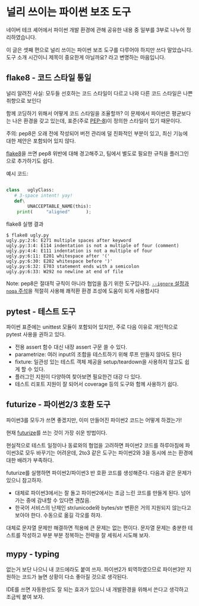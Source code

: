 # 널리 쓰이는 파이썬 보조 도구

네이버 테크 셰어에서 파이썬 개발 환경에 관해 공유한 내용 중 일부를 3부로 나누어 정리하였습니다.

이 글은 셋째 편으로 널리 쓰이는 파이썬 보조 도구를 다루어야 하지만 쓰다 말았습니다.
도구 소개 시간이니 제목이 중요한게 아닐까요? 라고 변명하는 마음입니다.

## flake8 - 코드 스타일 통일

널리 알려진 사실: 모두들 선호하는 코드 스타일이 다르고 나와 다른 코드 스타일은 나쁜 취향으로 보인다

함께 코딩하기 위해서 어떻게 코드 스타일을 조율할까?
이 문제에서 파이썬은 평균보다는 나은 환경을 갖고 있는데, 표준(주로 [PEP-8](https://www.python.org/dev/peps/pep-0008/))이 정의한 스타일이 있기 때문이다.

주의: pep8은 오래 전에 작성되어 버전 관리에 덜 친화적인 부분이 있고, 최신 기능에 대한 제안은 포함되어 있지 않다.

[flake8](https://pypi.org/project/flake8/)을 쓰면 pep8 위반에 대해 경고해주고, 팀에서 별도로 필요한 규칙을 플러그인으로 추가하기도 쉽다.

예시 코드:
```python

class   uglyClass:
   # 3-space intent! yay!
   def\
        UNACCEPTABLE_NAME(this):
    print(     "aligned"      );
```

flake8 실행 결과
```shell
$ flake8 ugly.py
ugly.py:2:6: E271 multiple spaces after keyword
ugly.py:3:4: E114 indentation is not a multiple of four (comment)
ugly.py:4:4: E111 indentation is not a multiple of four
ugly.py:6:11: E201 whitespace after '('
ugly.py:6:30: E202 whitespace before ')'
ugly.py:6:32: E703 statement ends with a semicolon
ugly.py:6:33: W292 no newline at end of file
```

Note: pep8은 절대적 규칙이 아니라 협업을 돕기 위한 도구입니다. [`--ignore` 설정과 `noqa` 주석](http://flake8.pycqa.org/en/3.1.1/user/ignoring-errors.html)을 적절히 사용해 쾌적환 환경 조성에 도움이 되게 사용합시다

## pytest - 테스트 도구

파이썬 표준에는 unittest 모듈이 포함되어 있지만, 주로 다음 이유로 개인적으로 pytest 사용을 권하고 있다.

- 전용 assert 함수 대신 내장 assert 구문 쓸 수 있다.
- parametrize: 여러 input의 조합을 테스트하기 위해 루프 만들지 않아도 된다
- fixture: 일관성 있는 테스트 객체 제공을 setup/teardown을 사용하지 않고도 쉽게 할 수 있다.
- 플러그인 지원이 다양하여 찾아보면 필요한건 대강 다 있다.
- 테스트 리포트 지원이 잘 되어서 coverage 등의 도구와 함께 사용하기 쉽다.

## futurize - 파이썬2/3 호환 도구

파이썬3를 모두가 쓰면 좋겠지만, 이미 만들어진 파이썬2 코드는 어떻게 하겠는가!

현재 [futurize](https://python-future.org/automatic_conversion.html)를 쓰는 것이 가장 쉬운 방법이다.

현실적으로 테스트 일정이나 동료와의 협업을 고려하면 파이썬2 코드를 하루아침에 파이썬3로 모두 바꾸기는 어려운데, 
2to3 같은 도구는 파이썬2와 3을 동시에 쓰는 환경에 대한 배려가 부족하다.

futurize를 실행하면 파이썬2/파이썬3 반 호환 코드를 생성해준다. 다음과 같은 문제가 있으니 참고하자.
- 대체로 파이썬3에서는 잘 돌고 파이썬2에서는 조금 느린 코드를 만들게 된다. 넘어가는 중에 감내할 수 있다면 괜찮음.
- 한국어 서비스의 난제인 str/unicode와 bytes/str 변환은 거의 지원되지 않는다고 보아야 한다. 수동으로 옮길 각오를 하자.

대체로 문자열 문제만 해결하면 적용에 큰 문제는 없는 편이다.
문자열 문제는 충분한 테스트를 작성하고 부분 부분 정복하는 전략을 잘 세워서 시도해 보자.

## mypy - typing

없는거 보단 나으니 내 코드에라도 붙여 쓰자. 파이썬2가 퇴역하였으므로 파이썬3만 지원하는 코드가 늘면 상황이 다소 좋아질 것으로 생각된다.

IDE를 쓰면 자동완성도 잘 되는 효과가 있으니 내 개발환경을 위해서 쓴다고 생각하고 조금씩 붙여 보자.